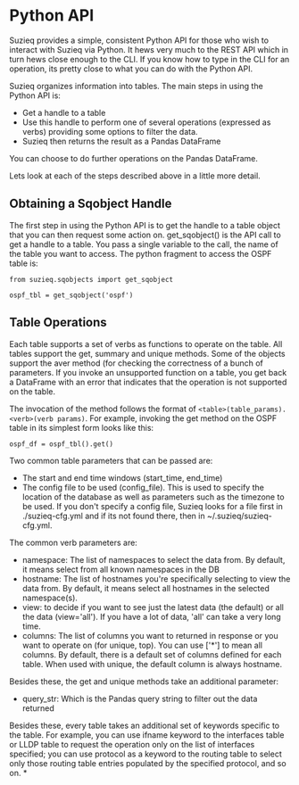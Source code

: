 # Python API

Suzieq provides a simple, consistent Python API for those who wish to interact with Suzieq via Python. It hews very much to the REST API which in turn hews close enough to the CLI. If you know how to type in the CLI for an operation, its pretty close to what you can do with the Python API.

Suzieq organizes information into tables. The main steps in using the Python API is:

* Get a handle to a table
* Use this handle to perform one of several operations (expressed as verbs) providing some options to filter the data.
* Suzieq then returns the result as a Pandas DataFrame

You can choose to do further operations on the Pandas DataFrame.

Lets look at each of the steps described above in a little more detail.

## Obtaining a Sqobject Handle

The first step in using the Python API is to get the handle to a table object that you can then request some action on. get_sqobject() is the API call to get a handle to a table. You pass a single variable to the call, the name of the table you want to access. The python fragment to access the OSPF table is:

```
from suzieq.sqobjects import get_sqobject

ospf_tbl = get_sqobject('ospf')
```

## Table Operations

Each table supports a set of verbs as functions to operate on the table. All tables support the get, summary and unique methods. Some of the objects support the aver method (for checking the correctness of a bunch of parameters. If you invoke an unsupported function on a table, you get back a DataFrame with an error that indicates that the operation is not supported on the table.

The invocation of the method follows the format of ```<table>(table_params).<verb>(verb params)```. For example, invoking the get method on the OSPF table in its simplest form looks like this:
```
ospf_df = ospf_tbl().get()
```

Two common table parameters that can be passed are:

* The start and end time windows (start_time, end_time)
* The config file to be used (config_file). This is used to specify the location of the database as well as parameters such as the timezone to be used. If you don't specify a config file, Suzieq looks for a file first in ./suzieq-cfg.yml and if its not found there, then in ~/.suzieq/suzieq-cfg.yml.

The common verb parameters are:

* namespace: The list of namespaces to select the data from. By default, it means select from all known namespaces in the DB
* hostname: The list of hostnames you're specifically selecting to view the data from. By default, it means select all hostnames in the selected namespace(s).
* view: to decide if you want to see just the latest data (the default) or all the data (view='all'). If you have a lot of data, 'all' can take a very long time.
* columns: The list of columns you want to returned in response or you want to operate on (for unique, top). You can use ['*'] to mean all columns. By default, there is a default set of columns defined for each table. When used with unique, the default column is always hostname.

Besides these, the get and unique methods take an additional parameter:

* query_str: Which is the Pandas query string to filter out the data returned

Besides these, every table takes an additional set of keywords specific to the table. For example, you can use ifname keyword to the interfaces table or LLDP table to request the operation only on the list of interfaces specified; you can use protocol as a keyword to the routing table to select only those routing table entries populated by the specified protocol, and so on.
*
